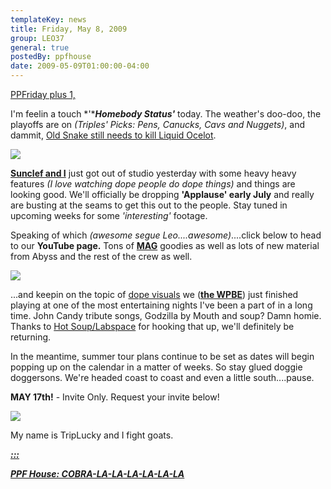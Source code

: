 ```yaml
---
templateKey: news
title: Friday, May 8, 2009
group: LEO37
general: true
postedBy: ppfhouse
date: 2009-05-09T01:00:00-04:00
---
```

[PPFriday plus 1,](http://www.twitter.com/ppfhouse)

I'm feelin a touch *'****Homebody Status'*** today. The weather's doo-doo, the playoffs are on *(Triples' Picks: Pens, Canucks, Cavs and Nuggets)*, and dammit, [Old Snake still needs to kill Liquid Ocelot](http://www.youtube.com/watch?v=P6V0JDyHoAU).

![](http://c1.ac-images.myspacecdn.com/images02/74/l_8684acdd489e40f89b30bf70d4f3cee0.jpg)

[**Sunclef and I**](http://leo37.bandcamp.com) just got out of studio yesterday with some heavy heavy features *(I love watching dope people do dope things)* and things are looking good. We'll officially be dropping <span style="font-weight: bold;">'Applause' </span>**early July** and really are busting at the seams to get this out to the people. Stay tuned in upcoming weeks for some *'interesting'* footage.

Speaking of which *(awesome segue Leo....awesome)*....click below to head to our **YouTube page.** Tons of [**MAG**](http://www.myspace.com/magnolius) goodies as well as lots of new material from Abyss and the rest of the crew as well.

[![](http://www.ppfhouse.com/images/film_main.jpg)](http://www.youtube.com/ppfhouse)

...and keepin on the topic of [dope visuals](http://www.ppfhouse.com/video/) we ([**the WPBE**](http://wpbe.bandcamp.com)) just finished playing at one of the most entertaining nights I've been a part of in a long time. John Candy tribute songs, Godzilla by Mouth and soup? Damn homie. Thanks to [Hot Soup/Labspace](http://www.labspacestudio.com) for hooking that up, we'll definitely be returning.

In the meantime, summer tour plans continue to be set as dates will begin popping up on the calendar in a matter of weeks. So stay glued doggie doggersons. We're headed coast to coast and even a little south....pause.

**MAY 17th!** - Invite Only. Request your invite below!

[![](http://photos-g.ak.fbcdn.net/photos-ak-snc1/v4345/198/32/581376288/n581376288_2631846_5987461.jpg)](http://www.facebook.com/photo.php?pid=2631846&id=581376288#/event.php?eid=95326836426&ref=ts)

My name is TripLucky and I fight goats.

[***:::*** ](http://www.youtube.com/watch?v=GKaJqm_ovPY&feature=related)

[***PPF House: COBRA-LA-LA-LA-LA-LA-LA***](http://www.youtube.com/watch?v=GKaJqm_ovPY&feature=related)